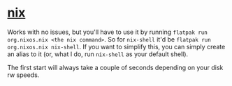 # [nix](https://nixos.org)
Works with no issues, but you'll have to use it by running `flatpak run org.nixos.nix <the nix command>`. So for `nix-shell` it'd be `flatpak run org.nixos.nix nix-shell`. If you want to simplify this, you can simply create an alias to it (or, what I do, run `nix-shell` as your default shell).

The first start will always take a couple of seconds depending on your disk rw speeds.

